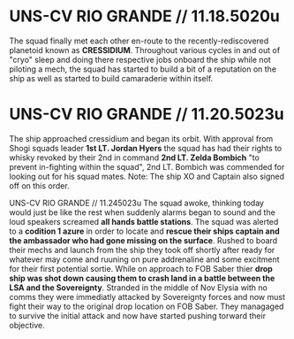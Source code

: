 # UNS-CV RIO GRANDE // 11.18.5020u
The squad finally met each other en-route to the recently-rediscovered planetoid known as **CRESSIDIUM**. Throughout various cycles in and out of "cryo" sleep and doing there respective jobs onboard the ship while not piloting a mech, the squad has started to build a bit of a reputation on the ship as well as started to build camaraderie within itself.

# UNS-CV RIO GRANDE // 11.20.5023u
The ship approached cressidium and began its orbit. With approval from Shogi squads leader **1st LT. Jordan Hyers** the squad has had their rights to whisky revoked by their 2nd in command **2nd LT. Zelda Bombich** "to prevent in-fighting within the squad", 2nd LT. Bombich was commended for looking out for his squad mates. Note: The ship XO and Captain also signed off on this order.

 UNS-CV RIO GRANDE // 11.245023u
 The squad awoke, thinking today would just be like the rest when suddenly alarms began to sound and the loud speakers screamed **all hands battle stations**. The squad was alerted to a **codition 1 azure** in order to locate and **rescue their ships captain and the ambassador who had gone missing on the surface**. Rushed to board their mechs and launch from the ship they took off shortly after ready for whatever may come and ruuning on pure addrenaline and some excitment for their first potential sortie. While on approach to FOB Saber thier **drop ship was shot down causing them to crash land in a battle between the LSA and the Sovereignty**. Stranded in the middle of Nov Elysia with no comms they were immediatly attacked by Sovereignty forces and now must fight their way to the original drop location on FOB Saber. They managaged to survive the initial attack and now have started pushing torward their objective. 
